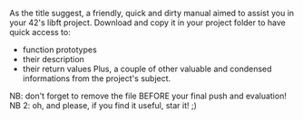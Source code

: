 ﻿As the title suggest, a friendly, quick and dirty manual aimed to assist you in your 42's libft project.
Download and copy it in your project folder to have quick access to:
- function prototypes
- their description
- their return values
Plus, a couple of other valuable and condensed informations from the project's subject.

NB: don't forget to remove the file BEFORE your final push and evaluation!
NB 2: oh, and please, if you find it useful, star it! ;)
